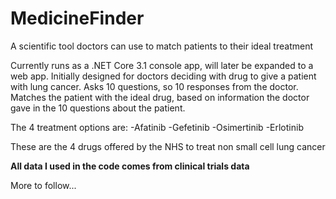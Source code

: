 # MedicineFinder
A scientific tool doctors can use to match patients to their ideal treatment

Currently runs as a .NET Core 3.1 console app, will later be expanded to a web app. Initially designed for doctors deciding with drug to give a patient with lung cancer. Asks 10 questions, so 10 responses from the doctor. Matches the patient with the ideal drug, based on information the doctor gave in the 10 questions about the patient.

The 4 treatment options are:
-Afatinib
-Gefetinib
-Osimertinib
-Erlotinib

These are the 4 drugs offered by the NHS to treat non small cell lung cancer

**All data I used in the code comes from clinical trials data**

More to follow...

